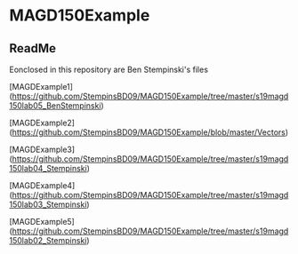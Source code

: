 # MAGD150Example
## ReadMe

Eonclosed in this repository are Ben Stempinski's files

[MAGDExample1] (https://github.com/StempinsBD09/MAGD150Example/tree/master/s19magd150lab05_BenStempinski)

[MAGDExample2] (https://github.com/StempinsBD09/MAGD150Example/blob/master/Vectors)

[MAGDExample3] (https://github.com/StempinsBD09/MAGD150Example/tree/master/s19magd150lab04_Stempinski)

[MAGDExample4] (https://github.com/StempinsBD09/MAGD150Example/tree/master/s19magd150lab03_Stempinski)

[MAGDExample5] (https://github.com/StempinsBD09/MAGD150Example/tree/master/s19magd150lab02_Stempinski)
